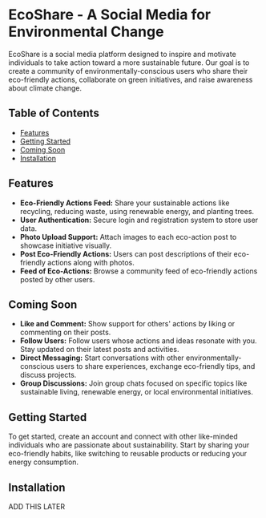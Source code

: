 # EcoShare - A Social Media for Environmental Change

EcoShare is a social media platform designed to inspire and motivate individuals to take action toward a more sustainable future. Our goal is to create a community of environmentally-conscious users who share their eco-friendly actions, collaborate on green initiatives, and raise awareness about climate change.

## Table of Contents

- [Features](#features)
- [Getting Started](#getting-started)
- [Coming Soon](#coming-soon)
- [Installation](#installation)




## Features

- **Eco-Friendly Actions Feed:** Share your sustainable actions like recycling, reducing waste, using renewable energy, and planting trees.
- **User Authentication:** Secure login and registration system to store user data.
- **Photo Upload Support:** Attach images to each eco-action post to showcase initiative visually.
- **Post Eco-Friendly Actions:** Users can post descriptions of their eco-friendly actions along with photos.
- **Feed of Eco-Actions:** Browse a community feed of eco-friendly actions posted by other users.




## Coming Soon
- **Like and Comment:** Show support for others' actions by liking or commenting on their posts.
- **Follow Users:** Follow users whose actions and ideas resonate with you. Stay updated on their latest posts and activities.
-  **Direct Messaging:** Start conversations with other environmentally-conscious users to share experiences, exchange eco-friendly tips, and discuss projects.
- **Group Discussions:** Join group chats focused on specific topics like sustainable living, renewable energy, or local environmental initiatives.



## Getting Started

To get started, create an account and connect with other like-minded individuals who are passionate about sustainability. Start by sharing your eco-friendly habits, like switching to reusable products or reducing your energy consumption.


## Installation
ADD THIS LATER



